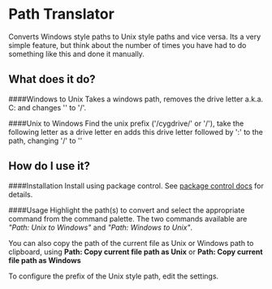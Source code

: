 Path Translator
===============

Converts Windows style paths to Unix style paths and vice versa. Its a very simple feature, but think about the number of times you have had to do something like this and done it manually. 

## What does it do?


####Windows to Unix
Takes a windows path, removes the drive letter a.k.a. C: and changes '\' to '/'. 

####Unix to Windows
Find the unix prefix ('/cygdrive/' or '/'), take the following letter as a drive letter en adds this drive letter followed by ':' to  the path, changing '/' to '\'

## How do I use it?

####Installation
Install using package control. See [package control docs](https://packagecontrol.io/docs/usage) for details.

####Usage
Highlight the path(s) to convert and select the appropriate command from the command palette. The two commands available are *"Path: Unix to Windows"* and *"Path: Windows to Unix"*.

You can also copy the path of the current file as Unix or Windows path to clipboard, using **Path: Copy current file path as Unix** or **Path: Copy current file path as Windows**

To configure the prefix of the Unix style path, edit the settings.
